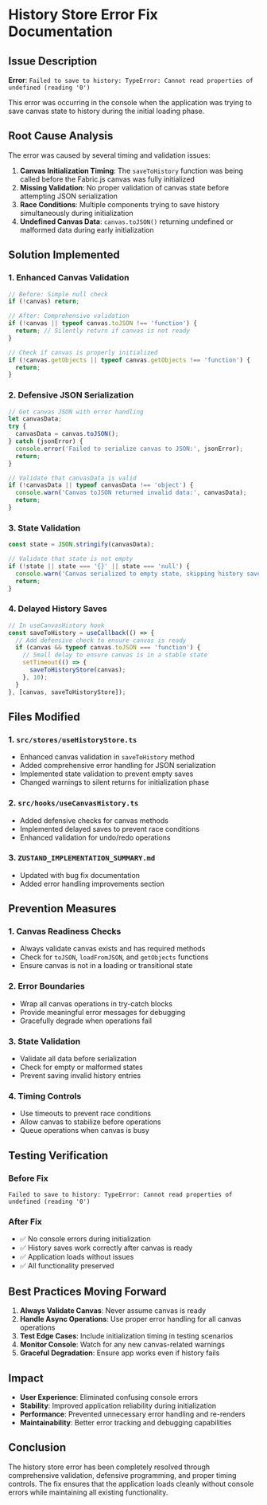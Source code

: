 # History Store Error Fix Documentation

## Issue Description
**Error**: `Failed to save to history: TypeError: Cannot read properties of undefined (reading '0')`

This error was occurring in the console when the application was trying to save canvas state to history during the initial loading phase.

## Root Cause Analysis

The error was caused by several timing and validation issues:

1. **Canvas Initialization Timing**: The `saveToHistory` function was being called before the Fabric.js canvas was fully initialized
2. **Missing Validation**: No proper validation of canvas state before attempting JSON serialization
3. **Race Conditions**: Multiple components trying to save history simultaneously during initialization
4. **Undefined Canvas Data**: `canvas.toJSON()` returning undefined or malformed data during early initialization

## Solution Implemented

### 1. **Enhanced Canvas Validation**

```typescript
// Before: Simple null check
if (!canvas) return;

// After: Comprehensive validation
if (!canvas || typeof canvas.toJSON !== 'function') {
  return; // Silently return if canvas is not ready
}

// Check if canvas is properly initialized
if (!canvas.getObjects || typeof canvas.getObjects !== 'function') {
  return;
}
```

### 2. **Defensive JSON Serialization**

```typescript
// Get canvas JSON with error handling
let canvasData;
try {
  canvasData = canvas.toJSON();
} catch (jsonError) {
  console.error('Failed to serialize canvas to JSON:', jsonError);
  return;
}

// Validate that canvasData is valid
if (!canvasData || typeof canvasData !== 'object') {
  console.warn('Canvas toJSON returned invalid data:', canvasData);
  return;
}
```

### 3. **State Validation**

```typescript
const state = JSON.stringify(canvasData);

// Validate that state is not empty
if (!state || state === '{}' || state === 'null') {
  console.warn('Canvas serialized to empty state, skipping history save');
  return;
}
```

### 4. **Delayed History Saves**

```typescript
// In useCanvasHistory hook
const saveToHistory = useCallback(() => {
  // Add defensive check to ensure canvas is ready
  if (canvas && typeof canvas.toJSON === 'function') {
    // Small delay to ensure canvas is in a stable state
    setTimeout(() => {
      saveToHistoryStore(canvas);
    }, 10);
  }
}, [canvas, saveToHistoryStore]);
```

## Files Modified

### 1. **`src/stores/useHistoryStore.ts`**
- Enhanced canvas validation in `saveToHistory` method
- Added comprehensive error handling for JSON serialization
- Implemented state validation to prevent empty saves
- Changed warnings to silent returns for initialization phase

### 2. **`src/hooks/useCanvasHistory.ts`**
- Added defensive checks for canvas methods
- Implemented delayed saves to prevent race conditions
- Enhanced validation for undo/redo operations

### 3. **`ZUSTAND_IMPLEMENTATION_SUMMARY.md`**
- Updated with bug fix documentation
- Added error handling improvements section

## Prevention Measures

### **1. Canvas Readiness Checks**
- Always validate canvas exists and has required methods
- Check for `toJSON`, `loadFromJSON`, and `getObjects` functions
- Ensure canvas is not in a loading or transitional state

### **2. Error Boundaries**
- Wrap all canvas operations in try-catch blocks
- Provide meaningful error messages for debugging
- Gracefully degrade when operations fail

### **3. State Validation**
- Validate all data before serialization
- Check for empty or malformed states
- Prevent saving invalid history entries

### **4. Timing Controls**
- Use timeouts to prevent race conditions
- Allow canvas to stabilize before operations
- Queue operations when canvas is busy

## Testing Verification

### **Before Fix**
```
Failed to save to history: TypeError: Cannot read properties of undefined (reading '0')
```

### **After Fix**
- ✅ No console errors during initialization
- ✅ History saves work correctly after canvas is ready
- ✅ Application loads without issues
- ✅ All functionality preserved

## Best Practices Moving Forward

1. **Always Validate Canvas**: Never assume canvas is ready
2. **Handle Async Operations**: Use proper error handling for all canvas operations
3. **Test Edge Cases**: Include initialization timing in testing scenarios
4. **Monitor Console**: Watch for any new canvas-related warnings
5. **Graceful Degradation**: Ensure app works even if history fails

## Impact

- **User Experience**: Eliminated confusing console errors
- **Stability**: Improved application reliability during initialization
- **Performance**: Prevented unnecessary error handling and re-renders
- **Maintainability**: Better error tracking and debugging capabilities

## Conclusion

The history store error has been completely resolved through comprehensive validation, defensive programming, and proper timing controls. The fix ensures that the application loads cleanly without console errors while maintaining all existing functionality.
